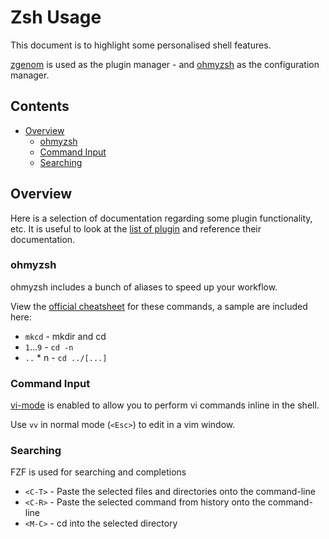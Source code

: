 # Zsh Usage

This document is to highlight some personalised shell features.

[zgenom](https://github.com/jandamm/zgenom) is used as the plugin manager - and [ohmyzsh](https://github.com/ohmyzsh/ohmyzsh/) as the configuration manager.

## Contents

<!-- vim-md-toc format=bullets ignore=^Contents$ -->
* [Overview](#overview)
  * [ohmyzsh](#ohmyzsh)
  * [Command Input](#command-input)
  * [Searching](#searching)
<!-- vim-md-toc END -->

## Overview

Here is a selection of documentation regarding some plugin functionality, etc. It is useful to look at the [list of plugin](./.zsh/plugins.zsh) and reference their documentation.

### ohmyzsh

ohmyzsh includes a bunch of aliases to speed up your workflow.

View the [official cheatsheet](https://github.com/ohmyzsh/ohmyzsh/wiki/Cheatsheet) for these commands, a sample are included here:

- `mkcd` - mkdir and cd
- `1`...`9` - `cd -n`
- `..` * n - `cd ../[...]`

### Command Input

[vi-mode](https://github.com/ohmyzsh/ohmyzsh/tree/master/plugins/vi-mode) is enabled to allow you to perform vi commands inline in the shell.

Use `vv` in normal mode (`<Esc>`) to edit in a vim window.

### Searching

FZF is used for searching and completions

- `<C-T>` - Paste the selected files and directories onto the command-line
- `<C-R>` - Paste the selected command from history onto the command-line
- `<M-C>` - cd into the selected directory

